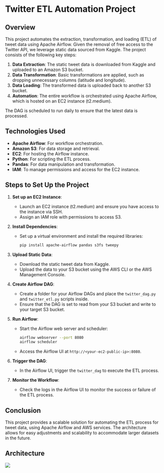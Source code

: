 # Twitter ETL Automation Project

## Overview
This project automates the extraction, transformation, and loading (ETL) of tweet data using Apache Airflow. Given the removal of free access to the Twitter API, we leverage static data sourced from Kaggle. The project consists of the following key steps:

1. **Data Extraction**: The static tweet data is downloaded from Kaggle and uploaded to an Amazon S3 bucket.
2. **Data Transformation**: Basic transformations are applied, such as dropping unnecessary columns (latitude and longitude).
3. **Data Loading**: The transformed data is uploaded back to another S3 bucket.
4. **Automation**: The entire workflow is orchestrated using Apache Airflow, which is hosted on an EC2 instance (t2.medium).

The DAG is scheduled to run daily to ensure that the latest data is processed.

## Technologies Used
- **Apache Airflow**: For workflow orchestration.
- **Amazon S3**: For data storage and retrieval.
- **EC2**: For hosting the Airflow instance.
- **Python**: For scripting the ETL process.
- **Pandas**: For data manipulation and transformation.
- **IAM**: To manage permissions and access for the EC2 instance.

## Steps to Set Up the Project
1. **Set up an EC2 Instance**:
   - Launch an EC2 instance (t2.medium) and ensure you have access to the instance via SSH.
   - Assign an IAM role with permissions to access S3.

2. **Install Dependencies**:
   - Set up a virtual environment and install the required libraries:
     ```bash
     pip install apache-airflow pandas s3fs tweepy
     ```

3. **Upload Static Data**:
   - Download the static tweet data from Kaggle.
   - Upload the data to your S3 bucket using the AWS CLI or the AWS Management Console.

4. **Create Airflow DAG**:
   - Create a folder for your Airflow DAGs and place the `twitter_dag.py` and `twitter_etl.py` scripts inside.
   - Ensure that the DAG is set to read from your S3 bucket and write to your target S3 bucket.

5. **Run Airflow**:
   - Start the Airflow web server and scheduler:
     ```bash
     airflow webserver --port 8080
     airflow scheduler
     ```
   - Access the Airflow UI at `http://<your-ec2-public-ip>:8080`.

6. **Trigger the DAG**:
   - In the Airflow UI, trigger the `twitter_dag` to execute the ETL process.

7. **Monitor the Workflow**:
   - Check the logs in the Airflow UI to monitor the success or failure of the ETL process.

## Conclusion
This project provides a scalable solution for automating the ETL process for tweet data, using Apache Airflow and AWS services. The architecture allows for easy adjustments and scalability to accommodate larger datasets in the future.

## Architecture
<img src="Architecture">
